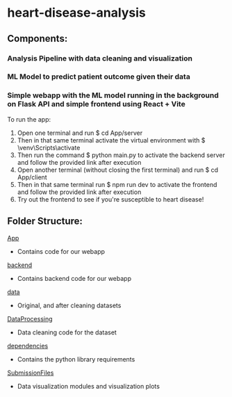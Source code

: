 # heart-disease-analysis
## Components:
### Analysis Pipeline with data cleaning and visualization
### ML Model to predict patient outcome given their data
### Simple webapp with the ML model running in the background on Flask API and simple frontend using React + Vite

To run the app:
1) Open one terminal and run $ cd App/server
2) Then in that same terminal activate the virtual environment with $ \venv\Scripts\activate
3) Then run the command $ python main.py to activate the backend server and follow the provided link after execution
4) Open another terminal (without closing the first terminal) and run $ cd App/client
5) Then in that same terminal run $ npm run dev to activate the frontend and follow the provided link after execution
6) Try out the frontend to see if you're susceptible to heart disease!

## Folder Structure:
[App](./App/)  
- Contains code for our webapp  

[backend](./Backend/)  
- Contains backend code for our webapp  

[data](./data/)  
- Original, and after cleaning datasets

[DataProcessing](./DataProcessing/)  
- Data cleaning code for the dataset

[dependencies](./dependencies/)  
- Contains the python library requirements 

[SubmissionFiles](./SubmissionFiles/)  
- Data visualization modules and visualization plots

